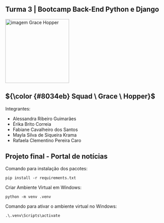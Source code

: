  ## Turma 3 | Bootcamp Back-End Python e Django
  <img src="https://www.timeforkids.com/wp-content/uploads/2020/08/Grace_003.jpg?w=926" alt="imagem Grace Hopper" width="200px"/>
  
## ${\color {#8034eb} Squad \ Grace \ Hopper}$  

Integrantes:
- Alessandra Ribeiro Guimarães
- Érika Brito Correia
- Fabiane Cavalheiro dos Santos
- Mayla Silva de Siqueira Krama
- Rafaela Clementino Pereira Caro

## Projeto final - Portal de notícias


Comando para instalação dos pacotes:
```
pip install -r requirements.txt 

```

Criar Ambiente Virtual em Windows:
```
python -m venv .venv
```

Comando para ativar o ambiente virtual no Windows:
```
.\.venv\Scripts\activate

```
